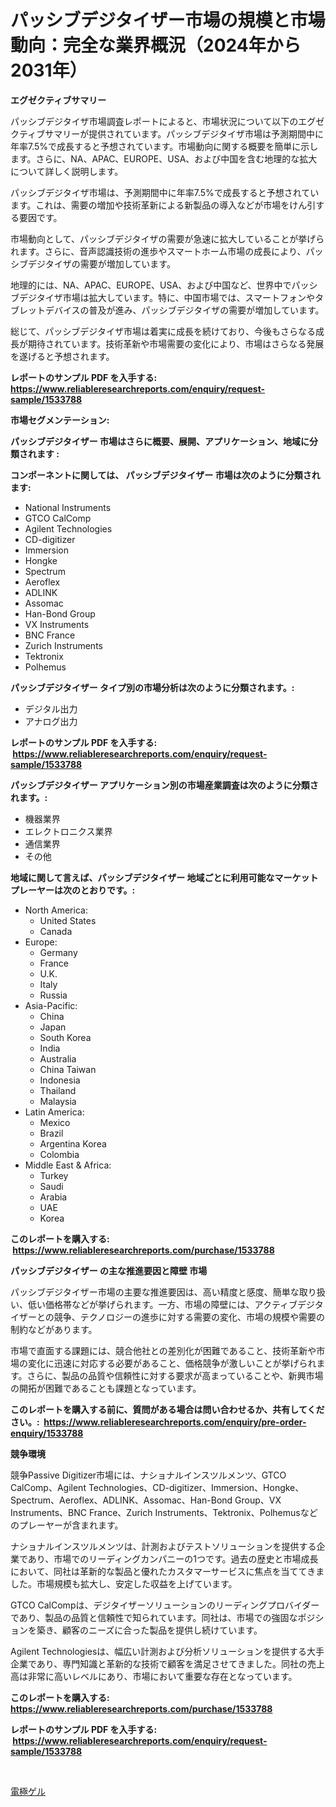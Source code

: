 <p><h1>パッシブデジタイザー市場の規模と市場動向：完全な業界概況（2024年から2031年）</h1></p><p><strong>エグゼクティブサマリー</strong></p>
<p><p>パッシブデジタイザ市場調査レポートによると、市場状況について以下のエグゼクティブサマリーが提供されています。パッシブデジタイザ市場は予測期間中に年率7.5%で成長すると予想されています。市場動向に関する概要を簡単に示します。さらに、NA、APAC、EUROPE、USA、および中国を含む地理的な拡大について詳しく説明します。</p><p>パッシブデジタイザ市場は、予測期間中に年率7.5%で成長すると予想されています。これは、需要の増加や技術革新による新製品の導入などが市場をけん引する要因です。</p><p>市場動向として、パッシブデジタイザの需要が急速に拡大していることが挙げられます。さらに、音声認識技術の進歩やスマートホーム市場の成長により、パッシブデジタイザの需要が増加しています。</p><p>地理的には、NA、APAC、EUROPE、USA、および中国など、世界中でパッシブデジタイザ市場は拡大しています。特に、中国市場では、スマートフォンやタブレットデバイスの普及が進み、パッシブデジタイザの需要が増加しています。</p><p>総じて、パッシブデジタイザ市場は着実に成長を続けており、今後もさらなる成長が期待されています。技術革新や市場需要の変化により、市場はさらなる発展を遂げると予想されます。</p></p>
<p><strong>レポートのサンプル PDF を入手する: <a href="https://www.reliableresearchreports.com/enquiry/request-sample/1533788">https://www.reliableresearchreports.com/enquiry/request-sample/1533788</a></strong></p>
<p><strong>市場セグメンテーション:</strong></p>
<p><strong> パッシブデジタイザー 市場はさらに概要、展開、アプリケーション、地域に分類されます :</strong></p>
<p><strong>コンポーネントに関しては、 パッシブデジタイザー 市場は次のように分類されます: &nbsp;</strong></p>
<p><ul><li>National Instruments</li><li>GTCO CalComp</li><li>Agilent Technologies</li><li>CD-digitizer</li><li>Immersion</li><li>Hongke</li><li>Spectrum</li><li>Aeroflex</li><li>ADLINK</li><li>Assomac</li><li>Han-Bond Group</li><li>VX Instruments</li><li>BNC France</li><li>Zurich Instruments</li><li>Tektronix</li><li>Polhemus</li></ul></p>
<p><strong> パッシブデジタイザー タイプ別の市場分析は次のように分類されます。:</strong></p>
<p><ul><li>デジタル出力</li><li>アナログ出力</li></ul></p>
<p><strong>レポートのサンプル PDF を入手する: &nbsp;<a href="https://www.reliableresearchreports.com/enquiry/request-sample/1533788">https://www.reliableresearchreports.com/enquiry/request-sample/1533788</a></strong></p>
<p><strong> パッシブデジタイザー アプリケーション別の市場産業調査は次のように分類されます。:</strong></p>
<p><ul><li>機器業界</li><li>エレクトロニクス業界</li><li>通信業界</li><li>その他</li></ul></p>
<p><strong>地域に関して言えば、パッシブデジタイザー 地域ごとに利用可能なマーケットプレーヤーは次のとおりです。:</strong></p>
<p><ul>
    <li>
        North America:
        <ul>
            <li>United States</li>
            <li>Canada</li>
        </ul>
    </li>
    <li>
        Europe:
        <ul>
            <li>Germany</li>
            <li>France</li>
            <li>U.K.</li>
            <li>Italy</li>
            <li>Russia</li>
        </ul>
    </li>
    <li>
        Asia-Pacific:
        <ul>
            <li>China</li>
            <li>Japan</li>
            <li>South Korea</li>
            <li>India</li>
            <li>Australia</li>
            <li>China Taiwan</li>
            <li>Indonesia</li>
            <li>Thailand</li>
            <li>Malaysia</li>
        </ul>
    </li>
    <li>
        Latin America:
        <ul>
            <li>Mexico</li>
            <li>Brazil</li>
            <li>Argentina Korea</li>
            <li>Colombia</li>
        </ul>
    </li>
    <li>
        Middle East & Africa:
        <ul>
            <li>Turkey</li>
            <li>Saudi</li>
            <li>Arabia</li>
            <li>UAE</li>
            <li>Korea</li>
        </ul>
    </li>
    </ul></p>
<p><strong>このレポートを購入する: &nbsp;<a href="https://www.reliableresearchreports.com/purchase/1533788">https://www.reliableresearchreports.com/purchase/1533788</a></strong></p>
<p><strong>パッシブデジタイザー の主な推進要因と障壁 市場</strong></p>
<p><p>パッシブデジタイザー市場の主要な推進要因は、高い精度と感度、簡単な取り扱い、低い価格帯などが挙げられます。一方、市場の障壁には、アクティブデジタイザーとの競争、テクノロジーの進歩に対する需要の変化、市場の規模や需要の制約などがあります。</p><p>市場で直面する課題には、競合他社との差別化が困難であること、技術革新や市場の変化に迅速に対応する必要があること、価格競争が激しいことが挙げられます。さらに、製品の品質や信頼性に対する要求が高まっていることや、新興市場の開拓が困難であることも課題となっています。</p></p>
<p><strong>このレポートを購入する前に、質問がある場合は問い合わせるか、共有してください。:&nbsp; <a href="https://www.reliableresearchreports.com/enquiry/pre-order-enquiry/1533788">https://www.reliableresearchreports.com/enquiry/pre-order-enquiry/1533788</a></strong></p>
<p><strong>競争環境</strong></p>
<p><p>競争Passive Digitizer市場には、ナショナルインスツルメンツ、GTCO CalComp、Agilent Technologies、CD-digitizer、Immersion、Hongke、Spectrum、Aeroflex、ADLINK、Assomac、Han-Bond Group、VX Instruments、BNC France、Zurich Instruments、Tektronix、Polhemusなどのプレーヤーが含まれます。 </p><p>ナショナルインスツルメンツは、計測およびテストソリューションを提供する企業であり、市場でのリーディングカンパニーの1つです。過去の歴史と市場成長において、同社は革新的な製品と優れたカスタマーサービスに焦点を当ててきました。市場規模も拡大し、安定した収益を上げています。</p><p>GTCO CalCompは、デジタイザーソリューションのリーディングプロバイダーであり、製品の品質と信頼性で知られています。同社は、市場での強固なポジションを築き、顧客のニーズに合った製品を提供し続けています。</p><p>Agilent Technologiesは、幅広い計測および分析ソリューションを提供する大手企業であり、専門知識と革新的な技術で顧客を満足させてきました。同社の売上高は非常に高いレベルにあり、市場において重要な存在となっています。</p></p>
<p><strong>このレポートを購入する: &nbsp; <a href="https://www.reliableresearchreports.com/purchase/1533788">https://www.reliableresearchreports.com/purchase/1533788</a></strong></p>
<p><strong>レポートのサンプル PDF を入手する: &nbsp;<a href="https://www.reliableresearchreports.com/enquiry/request-sample/1533788">https://www.reliableresearchreports.com/enquiry/request-sample/1533788</a></strong><strong></strong></p>
<p>&nbsp;</p>
<p><p><a href="https://github.com/one-cool-chick/Market-Research-Report-List-1/blob/main/890457817686.md">電極ゲル</a></p></p>